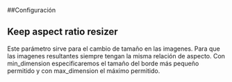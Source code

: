 
##Configuración

Keep aspect ratio resizer
---------
Este parámetro sirve para el cambio de tamaño en las imagenes. Para que las imagenes resultantes siempre tengan la misma relación de aspecto. Con min_dimension especificaremos el tamaño del borde más pequeño permitido y con max_dimension el máximo permitido.


